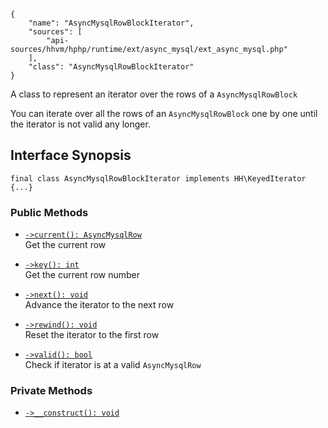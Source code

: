 ``` yamlmeta
{
    "name": "AsyncMysqlRowBlockIterator",
    "sources": [
        "api-sources/hhvm/hphp/runtime/ext/async_mysql/ext_async_mysql.php"
    ],
    "class": "AsyncMysqlRowBlockIterator"
}
```




A class to represent an iterator over the rows of a ` AsyncMysqlRowBlock `




You can iterate over all the rows of an ` AsyncMysqlRowBlock ` one by one until
the iterator is not valid any longer.




## Interface Synopsis




``` Hack
final class AsyncMysqlRowBlockIterator implements HH\KeyedIterator {...}
```




### Public Methods




+ [` ->current(): AsyncMysqlRow `](</hack/reference/class/AsyncMysqlRowBlockIterator/current/>)\
  Get the current row

+ [` ->key(): int `](</hack/reference/class/AsyncMysqlRowBlockIterator/key/>)\
  Get the current row number

+ [` ->next(): void `](</hack/reference/class/AsyncMysqlRowBlockIterator/next/>)\
  Advance the iterator to the next row

+ [` ->rewind(): void `](</hack/reference/class/AsyncMysqlRowBlockIterator/rewind/>)\
  Reset the iterator to the first row

+ [` ->valid(): bool `](</hack/reference/class/AsyncMysqlRowBlockIterator/valid/>)\
  Check if iterator is at a valid `` AsyncMysqlRow ``








### Private Methods




* [` ->__construct(): void `](</hack/reference/class/AsyncMysqlRowBlockIterator/__construct/>)
<!-- HHAPIDOC -->
